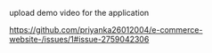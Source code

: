 upload demo video for the application 

https://github.com/priyanka26012004/e-commerce-website-/issues/1#issue-2759042306
